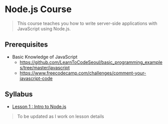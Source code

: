 # Node.js Course

> This course teaches you how to write server-side applications with JavaScript using Node.js.

## Prerequisites
- Basic Knowledge of JavaScript
	- https://github.com/LearnToCodeSeoul/basic_programming_examples/tree/master/javascript
	- https://www.freecodecamp.com/challenges/comment-your-javascript-code

## Syllabus
- [Lesson 1 : Intro to Node.js](/lesson1/)

> To be updated as I work on lesson details

